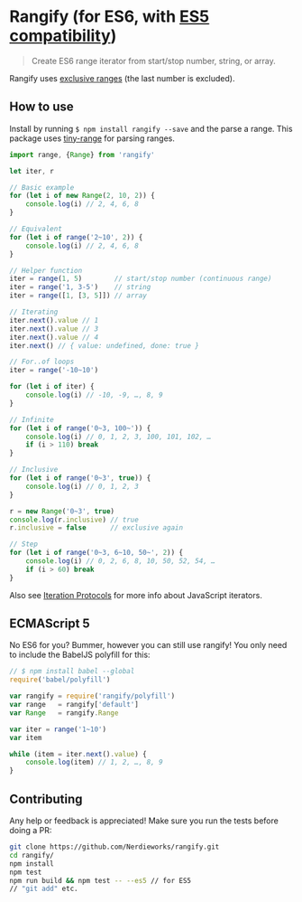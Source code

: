 # Rangify (for ES6, with [ES5 compatibility](#user-content-ecmascript-5))

> Create ES6 range iterator from start/stop number, string, or array.

Rangify uses [exclusive ranges](http://stackoverflow.com/questions/4504662/why-does-rangestart-end-not-include-end) (the last number is excluded).

## How to use

Install by running `$ npm install rangify --save` and the parse a range. This package uses [tiny-range](https://www.npmjs.com/package/tiny-range) for parsing ranges.

```js
import range, {Range} from 'rangify'

let iter, r

// Basic example
for (let i of new Range(2, 10, 2)) {
	console.log(i) // 2, 4, 6, 8
}

// Equivalent
for (let i of range('2~10', 2)) {
	console.log(i) // 2, 4, 6, 8
}

// Helper function
iter = range(1, 5)        // start/stop number (continuous range)
iter = range('1, 3-5')    // string
iter = range([1, [3, 5]]) // array

// Iterating
iter.next().value // 1
iter.next().value // 3
iter.next().value // 4
iter.next() // { value: undefined, done: true }

// For..of loops
iter = range('-10~10')

for (let i of iter) {
	console.log(i) // -10, -9, …, 8, 9
}

// Infinite
for (let i of range('0~3, 100~')) {
	console.log(i) // 0, 1, 2, 3, 100, 101, 102, …
	if (i > 110) break
}

// Inclusive
for (let i of range('0~3', true)) {
	console.log(i) // 0, 1, 2, 3
}

r = new Range('0~3', true)
console.log(r.inclusive) // true
r.inclusive = false      // exclusive again

// Step
for (let i of range('0~3, 6~10, 50~', 2)) {
	console.log(i) // 0, 2, 6, 8, 10, 50, 52, 54, …
	if (i > 60) break
}
```

Also see [Iteration Protocols](https://developer.mozilla.org/en-US/docs/Web/JavaScript/Reference/Iteration_protocols) for more info about JavaScript iterators.

## ECMAScript 5

No ES6 for you? Bummer, however you can still use rangify! You only need to include the BabelJS polyfill for this:

```js
// $ npm install babel --global
require('babel/polyfill')

var rangify = require('rangify/polyfill')
var range   = rangify['default']
var Range   = rangify.Range

var iter = range('1~10')
var item

while (item = iter.next().value) {
	console.log(item) // 1, 2, …, 8, 9
}
```

## Contributing

Any help or feedback is appreciated! Make sure you run the tests before doing a PR:

```bash
git clone https://github.com/Nerdieworks/rangify.git
cd rangify/
npm install
npm test
npm run build && npm test -- --es5 // for ES5
// "git add" etc.
```
